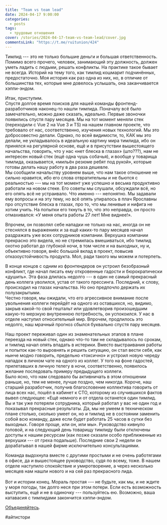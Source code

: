 ```yaml
---
title: "Team vs team lead"
date: 2024-04-17 9:00:00
categories:
  - posts
tags:
  - трудовые отношения
cover: /stories/2024-04-17-team-vs-team-lead/cover.jpg
commentsLink: "https://t.me/ruitunion/424"
---
```


Тимлид --- это не только большие деньги и большая ответственность. Помимо всего прочего, человек, занимающий эту должность, должен уметь ладить с людьми, решать конфликты. На практике такое бывает не всегда. Историй на тему того, как тимлид кошмарит подчинённых, предостаточно. Моя история как раз одна из них, но, в отличие от большинства тех, которые мне довелось услышать, она заканчивается хэппи-эндом.

Итак, приступим.\
Спустя долгое время поисков для нашей команды фронтенд-разработчиков наконец-то нашли тимлида. Поначалу всё было замечательно, можно даже сказать, идеально. Первые звоночки появились спустя пару месяцев. Мы на тот момент меняли стек (переходили с Vue 2 на Vue 3 и TS) на нашем главном проекте, что требовало от нас, соответственно, изучения новых технологий. Мы это добросовестно делали. Однако, по всей видимости, то, КАК мы это делали, не укладывалось в идеальную картину мира тимлида, ибо он принялся на регулярной основе, ещё и в присутствии вышестоящего начальства, говорить, что у нас «нет блеска в глазах» (што???), нам не интересен новый стек (ещё одна чушь собачья), и вообще у товарища тимлида, оказывается, «мильён резюме ребят под рукой», которые готовы делать нашу работу в два раза дешевле.\
Мы сообщили начальству уровнем выше, что нам такое отношение не сильно нравится, ибо его слова отвратительны и не бьются с реальностью --- мы на тот момент уже успешно и весьма продуктивно работали на новом стеке. Его советы мы слушали, обсуждали всё, но его опять всё не устраивало. Что именно --- непонятно. Мы задавали ему вопросы и на эту тему, но всё опять упиралось в плач Ярославны про отсутствие блеска в глазах, про то, что мы ленивые и нифига не хотим учить. На попытки его ткнуть в то, что это неправда, он просто отмахивался: «У меня опыта работы 27 лет! Мне виднее!».

Впрочем, он позволял себе нападки не только на нас, иногда он не стеснялся в выражениях и за ещё каких-то пару месяцев начал раздражать уже всех сотрудников компании. Верхушка компании прекрасно это видела, но не стремилась вмешиваться, ибо тимлид охотно работал до глубокой ночи, в том числе и на выходных, ну и, объективно говоря, внёс большой вклад в проект, повысив отказоустойчивость продукта. Мол, ради такого мы можем и потерпеть.

В конце концов с одним из фронтендеров он устроил безобразный конфликт, где начал писать ему откровенные гадости и бюрократически «душить». Эта фаза длилась недолго --- в один не самый прекрасный день коллега уволился, устав от такого прессинга. Последний, к слову, происходил на глазах начальства. Но оно предпочло держать их полузакрытыми.\
Честно говоря, мы ожидали, что его агрессивное внимание после увольнения коллеги перейдёт на одного из оставшихся, но, видимо, закрыв какой-то свой гештальт или удовлетворив произошедшим какую-то мерзкую внутреннюю потребность, он успокоился. У нас в отделе наступил относительный мир. Впрочем, продлилось это недолго, наш мрачный прогноз сбылся буквально спустя пару месяцев.

Наш проект переживал один из знаменательных этапов в плане переезда на новый стек, однако что-то там не складывалось по срокам, и тимлид начал опять впадать в истерики. Вместо выстраивания работы и попыток как-то выровнять и решить ситуацию, он стал вести себя, как нынче модно говорить, предельно «токсично» и устроил новую череду нападок в личном чате на одного из коллег. У того на фоне гадостей, прилетавших в личную телегу в ночи, соответственно, появилось желание последовать примеру предыдущего коллеги.\
Было ясно, что нам следовало бы активничать в этом отношении раньше, но, тем не менее, лучше поздно, чем никогда. Короче, наш старший разработчик, получив благословение коллектива говорить от лица всех нас, пошёл в кабинет к СТО, которому из случившихся фактов вывел следующее: «Ещё немного и от отдела останется один тимлид. Вы и так уже потеряли сотрудника, который работал у вас не один год и показывал прекрасные результаты. Да, мы не умеем в техническом плане столько, сколько умеет он, но и тимлид не в состоянии заменить собой всю команду, даже если будет работать 25 часов в сутки без выходных. Говоря проще, или он, или мы». Руководство кивнуло головой, и на следующий день товарищу тимлиду были отключены доступы к нашим ресурсам (как позже сказали особо приближенные из верхушки --- от греха подальше). Последние свои 2 недели он дорабатывал в нашей фирме исключительно консультациями.

Команда выдохнула вместе с другими простыми и не очень работягами в офисе, да и вышестоящее руководство, судя по всему, тоже. В нашем отделе наступило спокойствие и умиротворение, а через несколько месяцев нам нашли нового и на сей раз прекрасного лида.\
\
Вот и истории конец. Мораль простая --- не будьте, как мы, и не ждите у моря погоды, так долго неся при этом потери. Если есть возможность выступить, ещё и не в одиночку --- пользуйтесь ею. Возможно, ваша катавасия с тимлидами закончится хэппи-эндом.

[Объединяйтесь](http://ruitunion.org/materials/).

#айтистори
